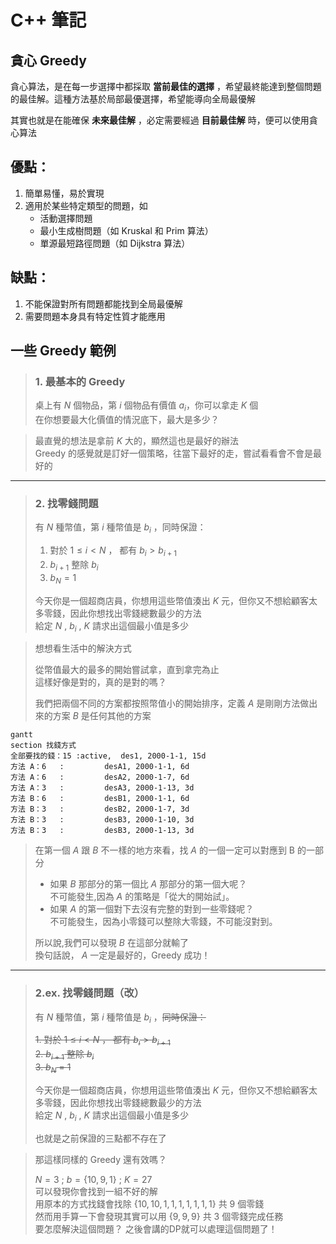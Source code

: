 # **C++ 筆記**  
## 貪心 Greedy  

貪心算法，是在每一步選擇中都採取 **當前最佳的選擇** ，希望最終能達到整個問題的最佳解。這種方法基於局部最優選擇，希望能導向全局最優解  

其實也就是在能確保 **未來最佳解** ，必定需要經過 **目前最佳解** 時，便可以使用貪心算法  

## 優點：  

1. 簡單易懂，易於實現  
2. 適用於某些特定類型的問題，如  
     * 活動選擇問題  
     * 最小生成樹問題（如 Kruskal 和 Prim 算法）  
     * 單源最短路徑問題（如 Dijkstra 算法）  

## 缺點：  

1. 不能保證對所有問題都能找到全局最優解  
2. 需要問題本身具有特定性質才能應用  

## 一些 Greedy 範例  

> ### 1. 最基本的 Greedy  
>桌上有 $N$ 個物品，第 $i$ 個物品有價值 $a_i$，你可以拿走 $K$ 個  
>在你想要最大化價值的情況底下，最大是多少？  

> 最直覺的想法是拿前 $K$ 大的，顯然這也是最好的辦法  
> Greedy 的感覺就是訂好一個策略，往當下最好的走，嘗試看看會不會是最好的  

---

> ### 2. 找零錢問題  
> 有 $N$ 種幣值，第 $i$ 種幣值是 $b_i$ ，同時保證：  
> 
> 1. 對於 $1 \leq i < N$ ， 都有 $b_i > b_{i+1}$  
> 2. $b_{i+1}$ 整除 $b_i$  
> 3. $b_N = 1$  
> 
> 今天你是一個超商店員，你想用這些幣值湊出 $K$ 元，但你又不想給顧客太多零錢，因此你想找出零錢總數最少的方法  
> 給定 $N$ , $b_i$ , $K$ 請求出這個最小值是多少  

> 想想看生活中的解決方式  
> 
> 從幣值最大的最多的開始嘗試拿，直到拿完為止  
> 這樣好像是對的，真的是對的嗎？  
> 
> 我們把兩個不同的方案都按照幣值小的開始排序，定義 $A$ 是剛剛方法做出來的方案 $B$ 是任何其他的方案  

```mermaid
gantt
section 找錢方式
全部要找的錢：15 :active,  des1, 2000-1-1, 15d
方法 A：6   :         desA1, 2000-1-1, 6d
方法 A：6   :         desA2, 2000-1-7, 6d
方法 A：3   :         desA3, 2000-1-13, 3d
方法 B：6   :         desB1, 2000-1-1, 6d
方法 B：3   :         desB2, 2000-1-7, 3d
方法 B：3   :         desB3, 2000-1-10, 3d
方法 B：3   :         desB3, 2000-1-13, 3d
```

> 在第一個 $A$ 跟 $B$ 不一樣的地方來看，找 $A$ 的一個一定可以對應到 B 的一部分  
> 
> * 如果 $B$ 那部分的第一個比 $A$ 那部分的第一個大呢？  
>   不可能發生,因為 $A$ 的策略是「從大的開始試」。  
> * 如果 $A$ 的第一個對下去沒有完整的對到一些零錢呢？  
>   不可能發生，因為小零錢可以整除大零錢，不可能沒對到。  
>   
> 所以說,我們可以發現 $B$ 在這部分就輸了  
> 換句話說， $A$ 一定是最好的，Greedy 成功！  

---

> ### 2.ex. 找零錢問題（改）  
> 有 $N$ 種幣值，第 $i$ 種幣值是 $b_i$ ，~~同時保證：~~  
> 
> ~~1. 對於 $1 \leq i < N$ ， 都有 $b_i > b_{i+1}$~~  
> ~~2. $b_{i+1}$ 整除 $b_i$~~  
> ~~3. $b_N$ = $1$~~  
> 
> 今天你是一個超商店員，你想用這些幣值湊出 $K$ 元，但你又不想給顧客太多零錢，因此你想找出零錢總數最少的方法  
> 給定 $N$ , $b_i$ , $K$ 請求出這個最小值是多少  
> 
> 也就是之前保證的三點都不存在了  

> 那這樣同樣的 Greedy 還有效嗎？  
> 
> $N = 3$ ; $b = \{10, 9, 1\}$ ; $K = 27$  
> 可以發現你會找到一組不好的解  
> 用原本的方式找錢會找除 $\{10, 10, 1, 1, 1, 1, 1, 1, 1\}$ 共 $9$ 個零錢  
> 然而用手算一下會發現其實可以用 $\{9, 9, 9\}$ 共 $3$ 個零錢完成任務  
> 要怎麼解決這個問題？ 之後會講的DP就可以處理這個問題了！
